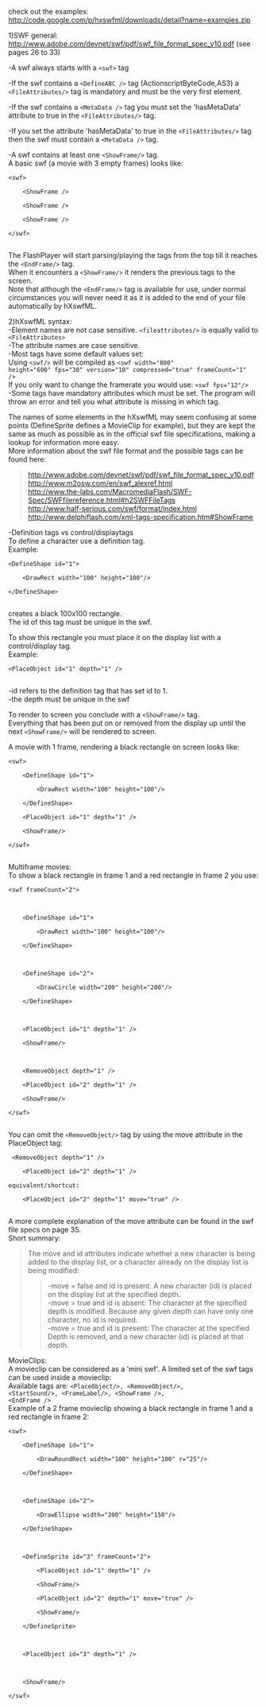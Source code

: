 check out the examples:
http://code.google.com/p/hxswfml/downloads/detail?name=examples.zip

1)SWF general:<br>
<a href='http://www.adobe.com/devnet/swf/pdf/swf_file_format_spec_v10.pdf'>http://www.adobe.com/devnet/swf/pdf/swf_file_format_spec_v10.pdf</a> (see pages 26 to 33)<br>

-A swf always starts with a <code>&lt;swf&gt;</code> tag <br>

-If the swf contains a <code>&lt;DefineABC /&gt;</code> tag (ActionscriptByteCode,AS3) a <code>&lt;FileAttributes/&gt;</code> tag is mandatory and must be the very first element.<br>

-If the swf contains a <code>&lt;MetaData /&gt;</code> tag you must set the 'hasMetaData' attribute to true in the <code>&lt;FileAttributes/&gt;</code> tag.<br>

-If you set the attribute 'hasMetaData' to true in the <code>&lt;FileAttributes/&gt;</code> tag then the swf must contain a <code>&lt;MetaData /&gt;</code> tag.<br>

-A swf contains at least one <code>&lt;ShowFrame/&gt;</code> tag.<br>
A basic swf (a movie with 3 empty frames) looks like:<br>
<pre><code>&lt;swf&gt;<br>
	&lt;ShowFrame /&gt;<br>
	&lt;ShowFrame /&gt;<br>
	&lt;ShowFrame /&gt;<br>
&lt;/swf&gt;<br>
</code></pre>
The FlashPlayer will start parsing/playing the tags from the top till it reaches the <code>&lt;EndFrame/&gt;</code> tag.<br>
When it encounters a <code>&lt;ShowFrame/&gt;</code> it renders the previous tags to the screen.<br>
Note that although the <code>&lt;EndFrame/&gt;</code> tag is available for use, under normal circumstances you will never need it as it is added to the end of your file automatically by hXswfML.<br>


2)hXswfML syntax:<br>
-Element names are not case sensitive. <code>&lt;fileattributes/&gt;</code> is equally valid to <code>&lt;FileAttributes&gt;</code><br>
-The attribute names are case sensitive.<br>
-Most tags have some default values set:<br>
Using <code>&lt;swf/&gt;</code> will be compiled as <code>&lt;swf width="800" height="600" fps="30" version="10" compressed="true" frameCount="1" /&gt;</code><br>
If you only want to change the framerate you would use: <code>&lt;swf fps="12"/&gt;</code><br>
-Some tags have mandatory attributes which must be set. The program will throw an error and tell you what attribute is missing in which tag.<br>

The names of some elements in the hXswfML may seem confusing at some points (DefineSprite defines a MovieClip for example), but they are kept the same as much as possible as in the official swf file specifications, making a lookup for information more easy.<br>
More information about the swf file format and the possible tags can be found here:<br>
<blockquote><a href='http://www.adobe.com/devnet/swf/pdf/swf_file_format_spec_v10.pdf'>http://www.adobe.com/devnet/swf/pdf/swf_file_format_spec_v10.pdf</a><br>
<a href='http://www.m2osw.com/en/swf_alexref.html'>http://www.m2osw.com/en/swf_alexref.html</a><br>
<a href='http://www.the-labs.com/MacromediaFlash/SWF-Spec/SWFfilereference.html#h2SWFFileTags'>http://www.the-labs.com/MacromediaFlash/SWF-Spec/SWFfilereference.html#h2SWFFileTags</a><br>
<a href='http://www.half-serious.com/swf/format/index.html'>http://www.half-serious.com/swf/format/index.html</a><br>
<a href='http://www.delphiflash.com/xml-tags-specification.htm#ShowFrame'>http://www.delphiflash.com/xml-tags-specification.htm#ShowFrame</a><br></blockquote>

-Definition tags vs control/displaytags<br>
To define a character use a definition tag.<br>
Example: <br>
<pre><code>&lt;DefineShape id="1"&gt; <br>
    &lt;DrawRect width="100" height="100"/&gt; <br>
&lt;/DefineShape&gt;<br>
</code></pre>
creates a black 100x100 rectangle.<br>
The id of this tag must be unique in the swf.<br>

To show this rectangle you must place it on the display list with a control/display tag.<br>
Example:<br>
<pre><code>&lt;PlaceObject id="1" depth="1" /&gt;<br>
</code></pre>
-id refers to the definition tag that has set id to 1.<br>
-the depth must be unique in the swf<br>

To render to screen you conclude with a <code>&lt;ShowFrame/&gt;</code> tag. <br>
Everything that has been put on or removed from the display up until the next <code>&lt;ShowFrame/&gt;</code> will be rendered to screen.<br>

A movie with 1 frame, rendering a black rectangle on screen looks like:<br>
<pre><code>&lt;swf&gt;<br>
	&lt;DefineShape id="1"&gt; <br>
		&lt;DrawRect width="100" height="100"/&gt; <br>
	&lt;/DefineShape&gt;<br>
	&lt;PlaceObject id="1" depth="1" /&gt;<br>
	&lt;ShowFrame/&gt;<br>
&lt;/swf&gt;<br>
</code></pre>

Multiframe movies:<br>
To show a black rectangle in frame 1 and a red rectangle in frame 2 you use:<br>
<pre><code>&lt;swf frameCount="2"&gt;<br>
<br>
	&lt;DefineShape id="1"&gt; <br>
		&lt;DrawRect width="100" height="100"/&gt; <br>
	&lt;/DefineShape&gt;<br>
		<br>
	&lt;DefineShape id="2"&gt; <br>
		&lt;DrawCircle width="200" height="200"/&gt; <br>
	&lt;/DefineShape&gt;<br>
	<br>
	&lt;PlaceObject id="1" depth="1" /&gt;<br>
	&lt;ShowFrame/&gt;<br>
	<br>
	&lt;RemoveObject depth="1" /&gt;<br>
	&lt;PlaceObject id="2" depth="1" /&gt;<br>
	&lt;ShowFrame/&gt;<br>
&lt;/swf&gt;<br>
</code></pre>

You can omit the <code>&lt;RemoveObject/&gt;</code> tag by using the move attribute in the PlaceObject tag:<br>
<pre><code>	&lt;RemoveObject depth="1" /&gt;<br>
	&lt;PlaceObject id="2" depth="1" /&gt;<br>
equivalent/shortcut:<br>
	&lt;PlaceObject id="2" depth="1" move="true" /&gt;<br>
</code></pre>

A more complete explanation of the move attribute can be found in the swf file specs on page 35.<br>
Short summary:<br>
<blockquote>The move and id attributes indicate whether a new character is being added to the display list, or a character already on the display list is being modified:<br>
<blockquote>-move = false and id is present: A new character (id) is placed on the display list at the specified depth. <br>
-move = true and id is absent: The character at the specified depth is modified. Because any given depth can have only one character, no id is required.<br>
-move = true and id is present: The character at the specified Depth is removed, and a new character (id) is placed at that depth. <br></blockquote></blockquote>

MovieClips:<br>
A movieclip can be considered as a 'mini swf'. A limited set of the swf tags can be used inside a movieclip:<br>
Available tags are: <code>&lt;PlaceObject/&gt;, &lt;RemoveObject/&gt;, &lt;StartSound/&gt;, &lt;FrameLabel/&gt;, &lt;ShowFrame /&gt;, &lt;EndFrame /&gt;</code><br>
Example of a 2 frame movieclip showing a black rectangle in frame 1 and a red rectangle in frame 2:<br>
<pre><code>&lt;swf&gt;<br>
	&lt;DefineShape id="1"&gt; <br>
		&lt;DrawRoundRect width="100" height="100" r="25"/&gt; <br>
	&lt;/DefineShape&gt;<br>
		<br>
	&lt;DefineShape id="2"&gt; <br>
		&lt;DrawEllipse width="200" height="150"/&gt; <br>
	&lt;/DefineShape&gt;<br>
<br>
	&lt;DefineSprite id="3" frameCount="2"&gt;<br>
		&lt;PlaceObject id="1" depth="1" /&gt;<br>
		&lt;ShowFrame/&gt;<br>
		&lt;PlaceObject id="2" depth="1" move="true" /&gt;<br>
		&lt;ShowFrame/&gt;<br>
	&lt;/DefineSprite&gt;<br>
	<br>
	&lt;PlaceObject id="3" depth="1" /&gt;<br>
	<br>
	&lt;ShowFrame/&gt;<br>
&lt;/swf&gt;<br>
</code></pre>
